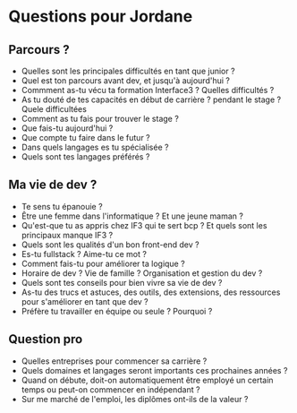 # Questions pour Jordane

## Parcours ?
- Quelles sont les principales difficultés en tant que junior ?
- Quel est ton parcours avant dev, et jusqu'à aujourd'hui ?
- Commment as-tu vécu ta formation Interface3 ? Quelles difficultés ?
- As tu douté de tes capacités en début de carrière ? pendant le stage ? Quele difficultées 
- Comment as tu fais pour trouver le stage ?
- Que fais-tu aujourd'hui ?
- Que compte tu faire dans le futur ?
- Dans quels langages es tu spécialisée ?
- Quels sont tes langages préférés ?

## Ma vie de dev ?
- Te sens tu épanouie ?
- Être une femme dans l'informatique ? Et une jeune maman ?
- Qu'est-que tu as appris chez IF3 qui te sert bcp ? Et quels sont les principaux manque IF3 ?
- Quels sont les qualités d'un bon front-end dev ?
- Es-tu fullstack ? Aime-tu ce mot ?
- Comment fais-tu pour améliorer ta logique ?
- Horaire de dev ? Vie de famille ? Organisation et gestion du dev ?
- Quels sont tes conseils pour bien vivre sa vie de dev ?
- As-tu des trucs et astuces, des outils, des extensions, des ressources pour s'améliorer en tant que dev ? 
- Préfère tu travailler en équipe ou seule ? Pourquoi ?

## Question pro
- Quelles entreprises pour commencer sa carrière ?
- Quels domaines et langages seront importants ces prochaines années ?
- Quand on débute, doit-on automatiquement être employé un certain temps ou peut-on commencer en indépendant ?
- Sur me marché de l'emploi, les diplômes ont-ils de la valeur ?



